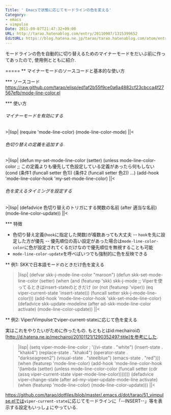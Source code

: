 ```yaml
---
Title: ' Emacsで状態に応じてモードラインの色を変える'
Category:
- emacs
- vimpulse
Date: 2011-09-07T21:47:32+09:00
URL: http://tarao.hatenablog.com/entry/20110907/1315399652
EditURL: https://blog.hatena.ne.jp/tarao/tarao.hatenablog.com/atom/entry/6653586347149236138
---
```


モードラインの色を自動的に切り替えるためのマイナーモードをだいぶ前に作ってあったので, 使用例とともに紹介.

=====
** マイナーモードのソースコードと基本的な使い方

*** ソースコード
https://raw.github.com/tarao/elisp/ed1af2b55f9ce0a6a4882cf23cbcca4f27567efb/mode-line-color.el

*** 使い方

<h6>マイナーモードを有効にする</h6>
>|lisp|
(require 'mode-line-color)
(mode-line-color-mode)
||<

<h6>色切り替えの定義を追加する</h6>
>|lisp|
(defun my-set-mode-line-color (setter)
  (unless mode-line-color-color
    ;; この定義よりも優先して色設定している定義があったら何もしない
    (cond (条件1 (funcall setter 色1))
          (条件2 (funcall setter 色2))
          ...)
(add-hook 'mode-line-color-hook 'my-set-mode-line-color)
||<

<h6>色を変えるタイミングを設定する</h6>
>|lisp|
(defadvice 色切り替えのトリガにする関数の名前
  (after 適当な名前)
  (mode-line-color-update))
||<

*** 特徴

- 色切り替え定義(<code>hook</code>に指定した関数)が複数あっても大丈夫
-- <code>hook</code>を先に設定した方が優先
-- 優先順位の高い設定があった場合は<code>mode-line-color-color</code>に色が設定されてくるだけなので優先順位を無視することも可能
- <code>mode-line-color-update</code>を呼べばいつでも強制的に色を反映できる

** 例1: SKKで日本語モードのときだけ色を変える

>|lisp|
(defvar skk-j-mode-line-color "maroon")
(defun skk-set-mode-line-color (setter)
  (when (and (featurep 'skk) skk-j-mode
             ;; Viperを使ってるときはinsert-stateのときだけ
             (or (not (featurep 'viper))
                 (eq viper-current-state 'insert-state)))
    (funcall setter skk-j-mode-line-color)))
(add-hook 'mode-line-color-hook 'skk-set-mode-line-color)
(defadvice skk-update-modeline (after ad-skk-mode-line-color activate)
  (mode-line-color-update))
||<

** 例2: Viper/Vimpulseでviper-current-stateに応じて色を変える

実はこれをやりたいがために作ったもの. もともとはid:mechairoiの[http://d.hatena.ne.jp/mechairoi/20101121/1290352497:title]を参考にした.

>|lisp|
(setq viper-mode-line-color ;
      '((vi-state       . "white")
        (insert-state   . "khaki4")
        (replace-state  . "khaki4")
        (operator-state . "darkseagreen2")
        (visual-state   . "steelblue")
        (emacs-state    . "red")))
(when (featurep 'mode-line-color)
  (add-hook 'mode-line-color-hook
            '(lambda (setter)
               (unless mode-line-color-color
                 (funcall setter
                          (cdr (assq viper-current-state
                                     viper-mode-line-color)))))))
(defadvice viper-change-state (after ad-my-viper-update-mode-line activate)
  (when (featurep 'mode-line-color) (mode-line-color-update)))
||<

https://github.com/tarao/dotfiles/blob/master/.emacs.d/dot/tarao/51_vimpulse.elでは<code>viper-current-state</code>に応じてモードラインに「--INSERT--」等を表示する設定もいっしょにやっている.
